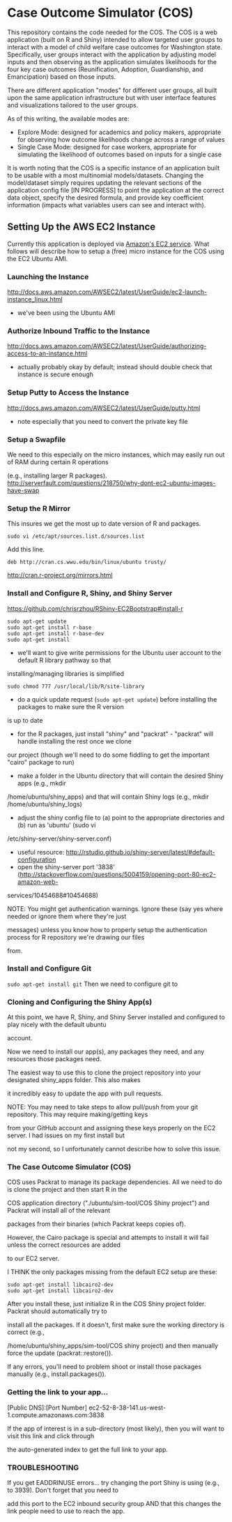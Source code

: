 # Case Outcome Simulator (COS)
This repository contains the code needed for the COS. The COS is a web application (built on R and Shiny) intended to allow targeted user groups to interact with a model of child welfare case outcomes for Washington state. Specifically, user groups interact with the application by adjusting model inputs and then observing as the application simulates likelihoods for the four key case outcomes (Reunification, Adoption, Guardianship, and Emancipation) based on those inputs.

There are different application "modes" for different user groups, all built upon the same application infrastructure but with user interface features and visualizations tailored to the user groups.

As of this writing, the available modes are:
* Explore Mode: designed for academics and policy makers, appropriate for observing how outcome likelihoods change across a range of values
* Single Case Mode: designed for case workers, appropriate for simulating the likelihood of outcomes based on inputs for a single case

It is worth noting that the COS is a specific instance of an application built to be usable with a most multinomial models/datasets. Changing the model/dataset simply requires updating the relevant sections of the application config file [IN PROGRESS] to point the application at the correct data object, specify the desired formula, and provide key coefficient information (impacts what variables users can see and interact with).

## Setting Up the AWS EC2 Instance
Currently this application is deployed via [Amazon's EC2 service](http://aws.amazon.com/ec2/?sc_channel=PS&sc_campaign=acquisition_US&sc_publisher=google&sc_medium=ec2_b&sc_content=ec2_e&sc_detail=amazon.ec2&sc_category=ec2&sc_segment=53611778562&sc_matchtype=e&sc_country=US&s_kwcid=AL!4422!3!53611778562!e!!g!!amazon.ec2&ef_id=VTlq7QAAAQOLjYDQ:20150511210335:s). What follows will describe how to setup a (free) micro instance for the COS using the EC2 Ubuntu AMI.

### Launching the Instance
http://docs.aws.amazon.com/AWSEC2/latest/UserGuide/ec2-launch-instance_linux.html
- we've been using the Ubuntu AMI

### Authorize Inbound Traffic to the Instance
http://docs.aws.amazon.com/AWSEC2/latest/UserGuide/authorizing-access-to-an-instance.html
- actually probably okay by default; instead should double check that instance is secure enough

### Setup Putty to Access the Instance
http://docs.aws.amazon.com/AWSEC2/latest/UserGuide/putty.html	
- note especially that you need to convert the private key file

### Setup a Swapfile
We need to this especially on the micro instances, which may easily run out of RAM during certain R operations 

(e.g., installing larger R packages).
http://serverfault.com/questions/218750/why-dont-ec2-ubuntu-images-have-swap

### Setup the R Mirror
This insures we get the most up to date version of R and packages.
```
sudo vi /etc/apt/sources.list.d/sources.list
```
Add this line.
```
deb http://cran.cs.wwu.edu/bin/linux/ubuntu trusty/
```
http://cran.r-project.org/mirrors.html

### Install and Configure R, Shiny, and Shiny Server
https://github.com/chrisrzhou/RShiny-EC2Bootstrap#install-r
```
sudo apt-get update
sudo apt-get install r-base
sudo apt-get install r-base-dev
sudo apt-get install 
```
- we'll want to give write permissions for the Ubuntu user account to the default R library pathway so that 

installing/managing libraries is simplified
```
sudo chmod 777 /usr/local/lib/R/site-library
```
- do a quick update request (```sudo apt-get update```) before installing the packages to make sure the R version 

is up to date
- for the R packages, just install "shiny" and "packrat" - "packrat" will handle installing the rest once we clone 

our project (though we'll need to do some fiddling to get the important "cairo" package to run)
- make a folder in the Ubuntu directory that will contain the desired Shiny apps (e.g., mkdir 

/home/ubuntu/shiny_apps) and that will contain Shiny logs (e.g., mkdir /home/ubuntu/shiny_logs)
- adjust the shiny config file to (a) point to the appropriate directories and (b) run as 'ubuntu' (sudo vi 

/etc/shiny-server/shiny-server.conf)
- useful resource: http://rstudio.github.io/shiny-server/latest/#default-configuration
- open the shiny-server port '3838' (http://stackoverflow.com/questions/5004159/opening-port-80-ec2-amazon-web-

services/10454688#10454688)

NOTE: You might get authentication warnings. Ignore these (say yes where needed or ignore them where they're just 

messages) unless you know how to properly setup the authentication process for R repository we're drawing our files 

from.


### Install and Configure Git
```sudo apt-get install git```
Then we need to configure git to 

### Cloning and Configuring the Shiny App(s)
At this point, we have R, Shiny, and Shiny Server installed and configured to play nicely with the default ubuntu 

account. 

Now we need to install our app(s), any packages they need, and any resources those packages need.

The easiest way to use this to clone the project repository into your designated shiny_apps folder. This also makes 

it incredibly easy to update the app with pull requests.

NOTE: You may need to take steps to allow pull/push from your git repository. This may require making/getting keys 

from your GitHub account and assigning these keys properly on the EC2 server. I had issues on my first install but 

not my second, so I unfortunately cannot describe how to solve this issue.

### The Case Outcome Simulator (COS)
COS uses Packrat to manage its package dependencies. All we need to do is clone the project and then start R in the 

COS application directory ("./ubuntu/sim-tool/COS Shiny project") and Packrat will install all of the relevant 

packages from their binaries (which Packrat keeps copies of). 

However, the Cairo package is special and attempts to install it will fail unless the correct resources are added 

to our EC2 server.

I THINK the only packages missing from the default EC2 setup are these:
```
sudo apt-get install libcairo2-dev
sudo apt-get install libcairo2-dev
```

After you install these, just initialize R in the COS Shiny project folder. Packrat should automatically try to 

install all the packages. If it doesn't, first make sure the working directory is correct (e.g., 

/home/ubuntu/shiny_apps/sim-tool/COS shiny project) and then manually force the update (packrat::restore()).

If any errors, you'll need to problem shoot or install those packages manually (e.g., install.packages()).

### Getting the link to your app...
[Public DNS]:[Port Number]
ec2-52-8-38-141.us-west-1.compute.amazonaws.com:3838

If the app of interest is in a sub-directory (most likely), then you will want to visit this link and click through 

the auto-generated index to get the full link to your app.

### TROUBLESHOOTING
If you get EADDRINUSE errors... try changing the port Shiny is using (e.g., to 3939). Don't forget that you need to 

add this port to the EC2 inbound security group AND that this changes the link people need to use to reach the app.


